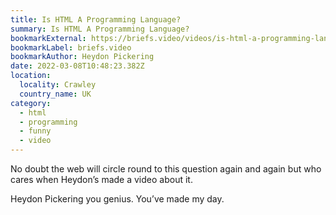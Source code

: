 ```yaml
---
title: Is HTML A Programming Language?
summary: Is HTML A Programming Language?
bookmarkExternal: https://briefs.video/videos/is-html-a-programming-language/
bookmarkLabel: briefs.video
bookmarkAuthor: Heydon Pickering
date: 2022-03-08T10:48:23.382Z
location:
  locality: Crawley
  country_name: UK
category:
  - html
  - programming
  - funny
  - video
---
```

No doubt the web will circle round to this question again and again but who cares when Heydon’s made a video about it.

Heydon Pickering you genius. You’ve made my day.
